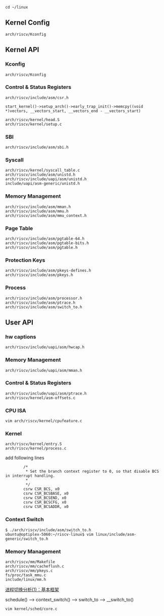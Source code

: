 ```
cd ~/linux
```

## Kernel Config

```
arch/riscv/Kconfig
```

## Kernel API

### Kconfig

```
arch/riscv/Kconfig
```

### Control & Status Registers

```
arch/riscv/include/asm/csr.h
```

`start_kernel()->setup_arch()->early_trap_init()->memcpy((void *)vectors, __vectors_start, __vectors_end - __vectors_start)`

```
arch/riscv/kernel/head.S
arch/riscv/kernel/setup.c
```

### SBI

```
arch/riscv/include/asm/sbi.h
```

### Syscall

```
arch/riscv/kernel/syscall_table.c 
arch/riscv/include/asm/unistd.h
arch/riscv/include/uapi/asm/unistd.h 
include/uapi/asm-generic/unistd.h 
```

### Memory Management

```
arch/riscv/include/asm/mman.h
arch/riscv/include/asm/mmu.h
arch/riscv/include/asm/mmu_context.h
```

### Page Table

```
arch/riscv/include/asm/pgtable-64.h
arch/riscv/include/asm/pgtable-bits.h
arch/riscv/include/asm/pgtable.h
```

### Protection Keys

```
arch/riscv/include/asm/pkeys-defines.h
arch/riscv/include/asm/pkeys.h
```

### Process

```
arch/riscv/include/asm/processor.h
arch/riscv/include/asm/ptrace.h
arch/riscv/include/asm/switch_to.h
```

## User API

### hw captions

```
arch/riscv/include/uapi/asm/hwcap.h
```

### Memory Management

```
arch/riscv/include/uapi/asm/mman.h
```

### Control & Status Registers

```
arch/riscv/include/uapi/asm/ptrace.h
arch/riscv/kernel/asm-offsets.c
```

### CPU ISA

```
vim arch/riscv/kernel/cpufeature.c
```

### Kernel

```
arch/riscv/kernel/entry.S
arch/riscv/kernel/process.c
```

add following lines

```
        /*
         * Set the branch context register to 0, so that disable BCS in interrupt handling.
         *
         */
        csrw CSR_BCS, x0
        csrw CSR_BCSBASE, x0
        csrw CSR_BCSEND, x0
        csrw CSR_BCSCFG, x0
        csrw CSR_BCSADDR, x0
```

### Context Switch

```
$ ./arch/riscv/include/asm/switch_to.h
ubuntu@optiplex-5060:~/riscv-linux$ vim linux/include/asm-generic/switch_to.h
```

### Memory Management

```
arch/riscv/mm/Makefile
arch/riscv/mm/cacheflush.c
arch/riscv/mm/pkeys.c
fs/proc/task_mmu.c
include/linux/mm.h
```

[进程切换分析(1)：基本框架](http://www.wowotech.net/process_management/context-switch-arch.html)

schedule() --> context_switch() --> switch_to --> __switch_to()

```
vim kernel/sched/core.c
```

